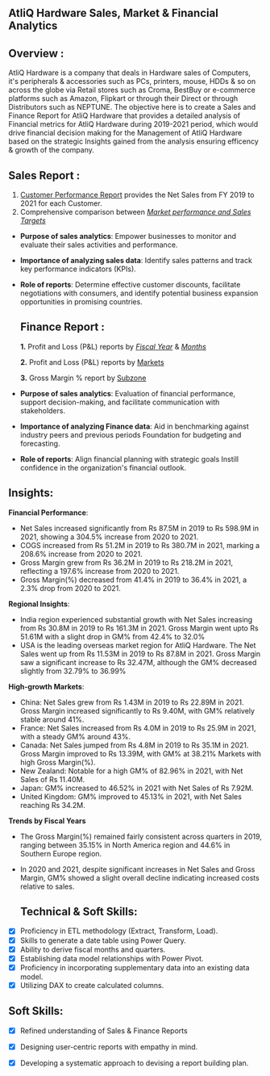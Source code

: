 ## AtliQ Hardware Sales, Market & Financial Analytics

## Overview :
AtliQ Hardware is a company that deals in Hardware sales of Computers, it's peripherals & accessories such as PCs, printers, mouse, HDDs & so on across the globe via Retail stores such as Croma, BestBuy or e-commerce platforms such as Amazon, Flipkart or through their Direct or through Distributors such as NEPTUNE.
The objective here is to create a Sales and Finance Report for AtliQ Hardware that provides a detailed analysis of Financial metrics for AtliQ Hardware during 2019-2021 period, which would drive financial decision making for the Management of AtliQ Hardware based on the strategic Insights gained from the analysis ensuring efficency & growth of the company.

## Sales Report :
1. [Customer Performance Report](https://github.com/DevanshGoyal12/Excel-Sales-Analytics/blob/main/Customer%20Performance%20Report.pdf) provides the Net Sales from FY 2019 to 2021 for each Customer.
2. Comprehensive comparison between _[Market performance and Sales Targets](https://github.com/DevanshGoyal12/Excel-Sales-Analytics/blob/main/Market%20Performance%20vs%20Target%20Report.pdf)_

- **Purpose of sales analytics**: Empower businesses to monitor and evaluate their sales activities and performance.

- **Importance of analyzing sales data**: Identify sales patterns and track key performance indicators (KPIs).

- **Role of reports**: Determine effective customer discounts, facilitate negotiations with consumers, and identify potential business expansion opportunities in promising countries.

  ## Finance Report :
   **1.** Profit and Loss (P&L) reports by _[Fiscal Year](https://github.com/DevanshGoyal12/Excel-Sales-Analytics/blob/main/P%26L%20Statement%20by%20Fiscal%20Year.pdf)_ & _[Months](https://github.com/DevanshGoyal12/Excel-Sales-Analytics/blob/main/P%26L%20Statement%20by%20Months.pdf)_
  
  **2.** Profit and Loss (P&L) reports by [Markets](https://github.com/DevanshGoyal12/Excel-Sales-Analytics/blob/main/P%26%20L%20Statement%20by%20Market.pdf)

   **3.** Gross Margin % report by [Subzone](https://github.com/DevanshGoyal12/Excel-Sales-Analytics/blob/main/GM%20%25%20subzone.pdf)

- **Purpose of sales analytics**: Evaluation of financial performance, support decision-making, and facilitate communication with stakeholders.

- **Importance of analyzing Finance data**: Aid in benchmarking against industry peers and previous periods Foundation for budgeting and forecasting.

- **Role of reports**: Align financial planning with strategic goals Instill confidence in the organization's financial outlook.

## Insights:

**Financial Performance**:

- Net Sales increased significantly from Rs 87.5M in 2019 to Rs 598.9M in 2021, showing a 304.5% increase from 2020 to 2021.
- COGS increased from Rs 51.2M in 2019 to Rs 380.7M in 2021, marking a 208.6% increase from 2020 to 2021.
- Gross Margin grew from Rs 36.2M in 2019 to Rs 218.2M in 2021, reflecting a 197.6% increase from 2020 to 2021.
- Gross Margin(%) decreased from 41.4% in 2019 to 36.4% in 2021, a 2.3% drop from 2020 to 2021.

**Regional Insights**:

- India region experienced substantial growth with Net Sales increasing from Rs 30.8M in 2019 to Rs 161.3M in 2021. Gross Margin went upto Rs 51.61M with a slight drop in GM% from 42.4% to 32.0%
- USA is the leading overseas market region for AtliQ Hardware. The Net Sales went up from Rs 11.53M in 2019 to Rs 87.8M in 2021. Gross Margin saw a significant increase to Rs 32.47M, although the GM% decreased 
  slightly from 32.79% to 36.99%

**High-growth Markets**:

- China: Net Sales grew from Rs 1.43M in 2019 to Rs 22.89M in 2021. Gross Margin increased significantly to Rs 9.40M, with GM% relatively stable around 41%.
- France: Net Sales increased from Rs 4.0M in 2019 to Rs 25.9M in 2021, with a steady GM% around 43%.
- Canada: Net Sales jumped from Rs 4.8M in 2019 to Rs 35.1M in 2021. Gross Margin improved to Rs 13.39M, with GM% at 38.21% Markets with high Gross Margin(%).
- New Zealand: Notable for a high GM% of 82.96% in 2021, with Net Sales of Rs 11.40M.
- Japan: GM% increased to 46.52% in 2021 with Net Sales of Rs 7.92M.
- United Kingdom: GM% improved to 45.13% in 2021, with Net Sales reaching Rs 34.2M.

**Trends by Fiscal Years**

- The Gross Margin(%) remained fairly consistent across quarters in 2019, ranging between 35.15% in North America region and 44.6% in Southern Europe region.
- In 2020 and 2021, despite significant increases in Net Sales and Gross Margin, GM% showed a slight overall decline indicating increased costs relative to sales.

  ## Technical & Soft Skills:
- [x]	Proficiency in ETL methodology (Extract, Transform, Load).
- [x]	Skills to generate a date table using Power Query.
- [x]	Ability to derive fiscal months and quarters.
- [x]	Establishing data model relationships with Power Pivot.
- [x]	Proficiency in incorporating supplementary data into an existing data model.
- [x]	Utilizing DAX to create calculated columns.

## Soft Skills:
- [x]	Refined understanding of Sales & Finance Reports
- [x]	Designing user-centric reports with empathy in mind.
- [x]	Developing a systematic approach to devising a report building plan.


